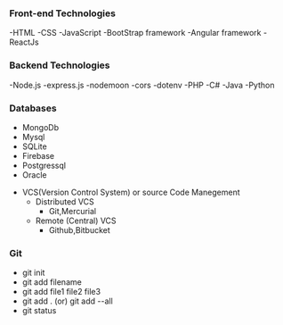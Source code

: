### Front-end Technologies


-HTML
-CSS
-JavaScript
-BootStrap framework
-Angular framework
-ReactJs



### Backend Technologies


-Node.js
	-express.js
	-nodemoon
	-cors
	-dotenv
-PHP
-C#
-Java
-Python



### Databases


- MongoDb
- Mysql
- SQLite
- Firebase
- Postgressql
- Oracle

+ VCS(Version Control System) or source Code Manegement
	- Distributed VCS
		- Git,Mercurial
	- Remote (Central) VCS
		- Github,Bitbucket



### Git

- git init
- git add filename
- git add file1 file2 file3
- git add . (or) git add --all
- git status
